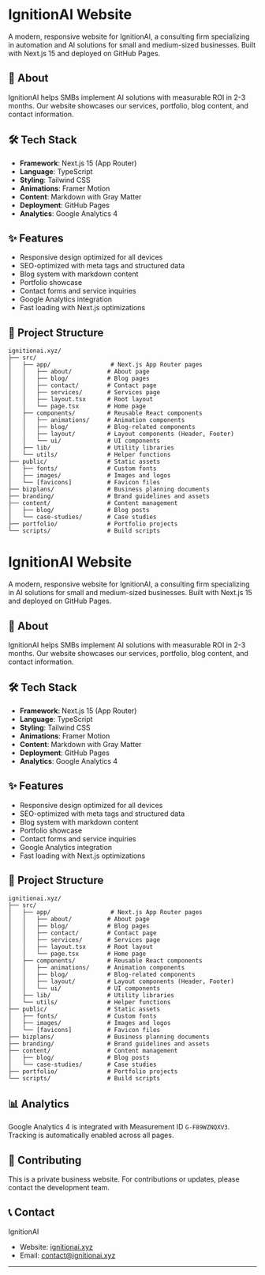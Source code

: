 # IgnitionAI Website

A modern, responsive website for IgnitionAI, a consulting firm specializing in automation and AI solutions for small and medium-sized businesses. Built with Next.js 15 and deployed on GitHub Pages.

## 🚀 About

IgnitionAI helps SMBs implement AI solutions with measurable ROI in 2-3 months. Our website showcases our services, portfolio, blog content, and contact information.

## 🛠 Tech Stack

- **Framework**: Next.js 15 (App Router)
- **Language**: TypeScript
- **Styling**: Tailwind CSS
- **Animations**: Framer Motion
- **Content**: Markdown with Gray Matter
- **Deployment**: GitHub Pages
- **Analytics**: Google Analytics 4

## ✨ Features

- Responsive design optimized for all devices
- SEO-optimized with meta tags and structured data
- Blog system with markdown content
- Portfolio showcase
- Contact forms and service inquiries
- Google Analytics integration
- Fast loading with Next.js optimizations

## 📁 Project Structure

```
ignitionai.xyz/
├── src/
│   ├── app/                 # Next.js App Router pages
│   │   ├── about/          # About page
│   │   ├── blog/           # Blog pages
│   │   ├── contact/        # Contact page
│   │   ├── services/       # Services page
│   │   ├── layout.tsx      # Root layout
│   │   └── page.tsx        # Home page
│   ├── components/         # Reusable React components
│   │   ├── animations/     # Animation components
│   │   ├── blog/           # Blog-related components
│   │   ├── layout/         # Layout components (Header, Footer)
│   │   └── ui/             # UI components
│   ├── lib/                # Utility libraries
│   └── utils/              # Helper functions
├── public/                 # Static assets
│   ├── fonts/              # Custom fonts
│   ├── images/             # Images and logos
│   └── [favicons]          # Favicon files
├── bizplans/               # Business planning documents
├── branding/               # Brand guidelines and assets
├── content/                # Content management
│   ├── blog/               # Blog posts
│   └── case-studies/       # Case studies
├── portfolio/              # Portfolio projects
└── scripts/                # Build scripts
```

# IgnitionAI Website

A modern, responsive website for IgnitionAI, a consulting firm specializing in AI solutions for small and medium-sized businesses. Built with Next.js 15 and deployed on GitHub Pages.

## 🚀 About

IgnitionAI helps SMBs implement AI solutions with measurable ROI in 2-3 months. Our website showcases our services, portfolio, blog content, and contact information.

## 🛠 Tech Stack

- **Framework**: Next.js 15 (App Router)
- **Language**: TypeScript
- **Styling**: Tailwind CSS
- **Animations**: Framer Motion
- **Content**: Markdown with Gray Matter
- **Deployment**: GitHub Pages
- **Analytics**: Google Analytics 4

## ✨ Features

- Responsive design optimized for all devices
- SEO-optimized with meta tags and structured data
- Blog system with markdown content
- Portfolio showcase
- Contact forms and service inquiries
- Google Analytics integration
- Fast loading with Next.js optimizations

## 📁 Project Structure

```
ignitionai.xyz/
├── src/
│   ├── app/                 # Next.js App Router pages
│   │   ├── about/          # About page
│   │   ├── blog/           # Blog pages
│   │   ├── contact/        # Contact page
│   │   ├── services/       # Services page
│   │   ├── layout.tsx      # Root layout
│   │   └── page.tsx        # Home page
│   ├── components/         # Reusable React components
│   │   ├── animations/     # Animation components
│   │   ├── blog/           # Blog-related components
│   │   ├── layout/         # Layout components (Header, Footer)
│   │   └── ui/             # UI components
│   ├── lib/                # Utility libraries
│   └── utils/              # Helper functions
├── public/                 # Static assets
│   ├── fonts/              # Custom fonts
│   ├── images/             # Images and logos
│   └── [favicons]          # Favicon files
├── bizplans/               # Business planning documents
├── branding/               # Brand guidelines and assets
├── content/                # Content management
│   ├── blog/               # Blog posts
│   └── case-studies/       # Case studies
├── portfolio/              # Portfolio projects
└── scripts/                # Build scripts
```

## 📊 Analytics

Google Analytics 4 is integrated with Measurement ID `G-F89WZNQXV3`. Tracking is automatically enabled across all pages.

## 🤝 Contributing

This is a private business website. For contributions or updates, please contact the development team.

## 📞 Contact

IgnitionAI
- Website: [ignitionai.xyz](https://ignitionai.xyz)
- Email: [contact@ignitionai.xyz](mailto:contact@ignitionai.xyz)

---

